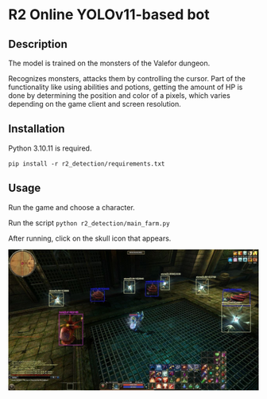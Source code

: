# R2 Online YOLOv11-based bot

## Description

The model is trained on the monsters of the Valefor dungeon.

Recognizes monsters, attacks them by controlling the cursor.
Part of the functionality like using abilities and potions, getting the amount of HP is done by determining the position and color of a pixels, 
which varies depending on the game client and screen resolution.

## Installation

Python 3.10.11 is required.
```
pip install -r r2_detection/requirements.txt
```

## Usage

Run the game and choose a character.

Run the script
`python r2_detection/main_farm.py`

After running, click on the skull icon that appears.

![screenshot](assets/images/detect.jpg)
